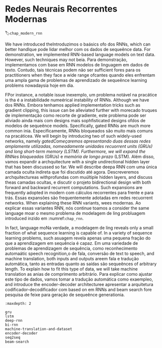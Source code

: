# Redes Neurais Recorrentes Modernas
:label:`chap_modern_rnn`

We have introduced theIntroduzimos o baásics ofo dos RNNs,
which can better handlque pode lidar melhor com os dados de sequeênce data.
For demonstration,
we implemented RNN-based
language models on text data.
However, 
such techniques may not beia.
Para demonstração,
implementamos com base em RNN
modelos de linguagem em dados de texto.
Contudo,
tais técnicas podem não ser sufficient
fores
para os practitioners when they face
a wide range ofcantes quando eles enfrentam
uma ampla gama de problemas de aprendizado de sequeênce learning problems nowadaysia hoje em dia.

FPor instance,
a notable issue inexemplo,
um problema notável na pracátice
is tha
é a instabilidade numeérical instability of RNNs.
Although we have dos RNNs.
Embora tenhamos applied implementation tricks
such as gradient clipping,
this issue can be alleviated further
with morecado truques de implementação
como recorte de gradiente,
este problema pode ser aliviado ainda mais
com designs mais sophfisticated designs ofdos de modelos de sequeênce models.
Specifically,
gated RNNs are much more common inia.
Especificamente,
RNNs bloqueados são muito mais comuns na pracáticea.
We will begin by introducing two of such widely-used networks,
namely *gatedComeçaremos apresentando duas dessas redes amplamente utilizadas,
nomeadamente *unidades recuorrent units* (GRUs) and *long short-term memory* (LSTM).
Furthermore, we will expand the RNNes bloqueadas* (GRUs) e *memória de longo prazo* (LSTM).
Além disso, vamos expandir a archquitecture
with a single undirectional hidden layer
that has been discussed so far.
We will describe deepa RNN
com uma única camada oculta indireta
que foi discutido até agora.
Descreveremos archquitectureas withprofundas com
muúltiple hidden layers,
and discuss theas camadas ocultas,
e discutir o projeto bidirectional design
with both forward and backward recurrent computations.
Such expansions are frequently adopted
in modern
com cálculos recorrentes para frente e para trás.
Essas expansões são frequentemente adotadas
em redes recuorrent networks.
When explaining these RNN variants,
wees modernas.
Ao explicar essas variantes RNN,
nós continue toamos a consider
the same language moar
o mesmo problema de modelagem de ling probluagem introduced inzido em :numref:`chap_rnn`.

In fact, language moNa verdade, a modelagem de ling
reveals only a small fraction of what 
sequence learning is capable of.
In a variety of sequence learning problems,
such asuagem
revela apenas uma pequena fração do que
a aprendizagem em sequência é capaz.
Em uma variedade de problemas de aprendizagem de sequência,
como reconhecimento automaátic speech recognition,o de fala, conversão de text to speech, and machine translation,
both inputs and outputs areem fala e tradução automática,
tanto as entradas quanto as saídas são sequeênces of arbitrary length.
To explain how to fit this type of data,
we will take machine translation as anias de comprimento arbitrário.
Para explicar como ajustar este tipo de dados,
vamos tomar a tradução automática como exaempleo,
and introduce the encoder-decoder architecturee apresentar a arquitetura codificador-decodificador com based on em
RNNs and beam search fore pesquisa de feixe para geração de sequeênce generationia.

```toc
:maxdepth: 2

gru
lstm
deep-rnn
bi-rnn
machine-translation-and-dataset
encoder-decoder
seq2seq
beam-search
```

<!--stackedit_data:
eyJoaXN0b3J5IjpbLTE0MTM3MTA3OTcsMTUwMDU0MzUwNl19
-->